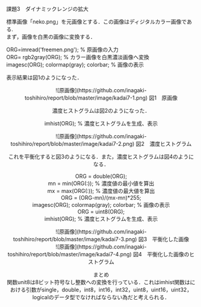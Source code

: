 課題3　ダイナミックレンジの拡大

標準画像「neko.png」を元画像とする．この画像はディジタルカラー画像である.  
まず，画像を白黒の画像に変換する．

ORG=imread('freemen.png'); % 原画像の入力  
ORG= rgb2gray(ORG); % カラー画像を白黒濃淡画像へ変換  
imagesc(ORG); colormap(gray); colorbar; % 画像の表示

表示結果は図1のようになった．

<div align="center">
![原画像](https://github.com/inagaki-toshihiro/report/blob/master/image/kadai7-1.png)  
図1　原画像

濃度ヒストグラムは図2のようになった．

imhist(ORG); % 濃度ヒストグラムを生成、表示

<div align="center">
![原画像](https://github.com/inagaki-toshihiro/report/blob/master/image/kadai7-2.png)  
図2　濃度ヒストグラム

これを平衡化すると図3のようになる．また，濃度ヒストグラムは図4のようになる．

ORG = double(ORG);  
mn = min(ORG(:)); % 濃度値の最小値を算出  
mx = max(ORG(:)); % 濃度値の最大値を算出  
ORG = (ORG-mn)/(mx-mn)*255;  
imagesc(ORG); colormap(gray); colorbar; % 画像の表示  
ORG = uint8(ORG);  
imhist(ORG); % 濃度ヒストグラムを生成、表示  

<div align="center">
![原画像](https://github.com/inagaki-toshihiro/report/blob/master/image/kadai7-3.png)  
図3　平衡化した画像

<div align="center">
![原画像](https://github.com/inagaki-toshihiro/report/blob/master/image/kadai7-4.png)  
図4　平衡化した画像のヒストグラム

まとめ  
関数unit8は8ビット符号なし整数への変換を行っている．これはimhist関数はにおける引数がsingle，double，int8，int16，int32，uint8，uint16，uint32，logicalのデータ型でなければならない為だと考えられる．
